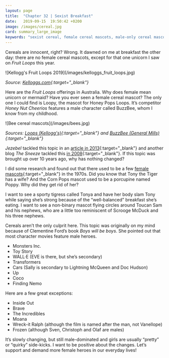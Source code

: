 ```yaml
---
layout: page
title:  "Chapter 32 | Sexist Breakfast"
date:   2019-09-15  19:50:42 +0200
image: /images/cereal.jpg
card: summary_large_image
keywords: "sexist cereal, female cereal mascots, male-only cereal mascots"
---
```

Cereals are innocent, right? Wrong. It dawned on me at breakfast the other day: there are no female cereal mascots, except for that one unicorn I saw on *Fruit Loops* this year.

<div class="image center" markdown="1">
![Kellogg's Fruit Loops 2019](/images/kelloggs_fruit_loops.jpg)
</div>

*Source: [Kelloggs.com](https://www.kelloggs.com.au/en_AU/products/unicorn-froot-loops.html){:target="_blank"}*

Here are the *Fruit Loops* offerings in Australia. Why does female mean unicorn or mermaid? Have you ever seen a female cereal mascot? The only one I could find is Loopy, the mascot for Honey Pops Loops. It’s competitor *Honey Nut Cheerios* features a male character called BuzzBee, whom I know from my childhood.

<div class="image center" markdown="1">
![Bee cereal mascots](/images/bees.jpg)
</div>

*Sources: [Loops (Kellogg's)](https://www.amazon.co.uk/Kelloggs-Honey-Bsss-Loops-330g/dp/B004AVCNQ4/){:target="_blank"} and [BuzzBee (General Mills)](https://www.amazon.com/Cheerios-Honey-Cereal-12-25-Ounce-Boxes/dp/B003VZ7W52){:target="_blank"}*

*Jezebel* tackled this topic in an [article in 2013](https://jezebel.com/ever-notice-that-there-aren-t-any-female-breakfast-cere-5993962){:target="_blank"} and another blog *The Sneeze* tackled this [in 2008](http://www.thesneeze.com/mt-archives/000754.php){:target="_blank"}. If this topic was brought up over 10 years ago, why has nothing changed?

I did some research and found out that there used to be a few [female mascots](https://www.buzzfeed.com/louispeitzman/forgotten-cereal-mascots){:target="_blank"} in the 1970s. Did you know that Tony the Tiger has a wife? And the Corn Pops mascot used to be a porcupine named Poppy. Why did they get rid of her?

I want to see a sporty tigress called Tonya and have her body slam Tony while saying she’s strong because of the “well-balanced” breakfast she’s eating. I want to see a non-binary mascot flying circles around Toucan Sam and his nephews, who are a little too reminiscent of Scrooge McDuck and his three nephews.

Cereals aren’t the only culprit here. This topic was originally on my mind because of Clementine Ford’s book *Boys will be boys*. She pointed out that most character movies feature male heroes.

* Monsters Inc.
* Toy Story
* WALL·E (EVE is there, but she’s secondary)
* Transformers 
* Cars (Sally is secondary to Lightning McQueen and Doc Hudson)
* Up
* Coco
* Finding Nemo

Here are a few great exceptions:
* Inside Out
* Brave
* The Incredibles
* Moana
* Wreck-it Ralph (although the film is named after the man, not Vanellope)
* Frozen (although Sven, Christoph and Olaf are males)

It’s slowly changing, but still male-dominated and girls are usually “pretty” or “quirky” side-kicks. I want to be positive about the changes. Let’s support and demand more female heroes in our everyday lives!
